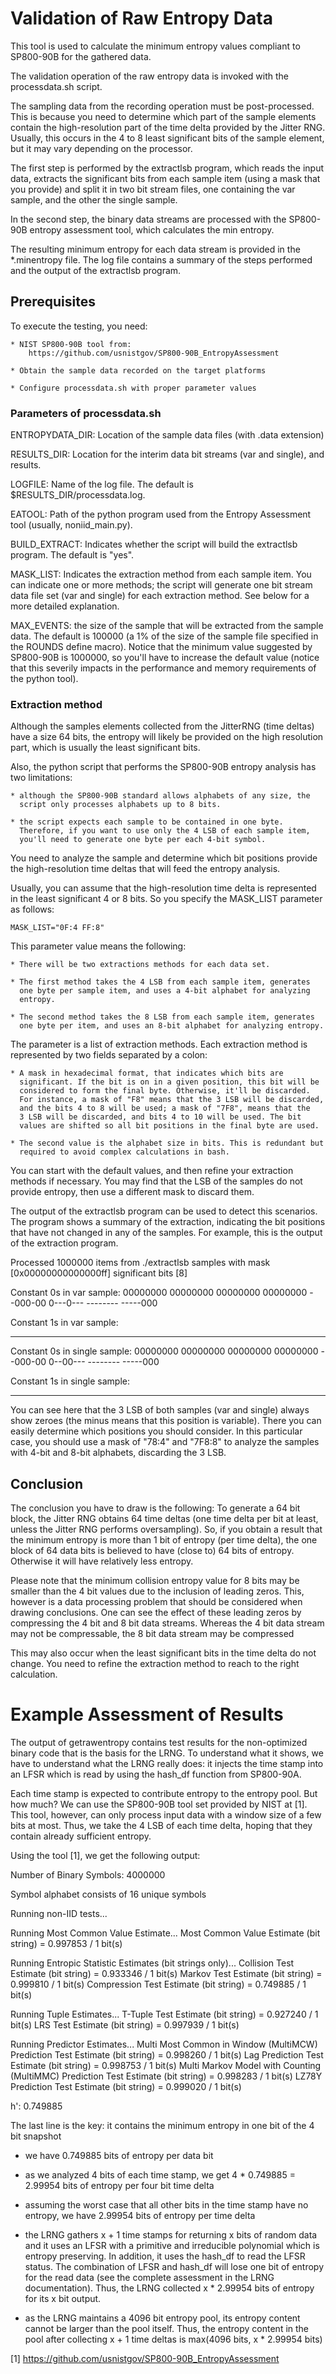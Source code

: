 # Validation of Raw Entropy Data

This tool is used to calculate the minimum entropy values
compliant to SP800-90B for the gathered data.

The validation operation of the raw entropy data is invoked with the
processdata.sh script.

The sampling data from the recording operation must be post-processed. This is
because you need to determine which part of the sample elements contain the
high-resolution part of the time delta provided by the Jitter RNG. Usually,
this occurs in the 4 to 8 least significant bits of the sample element, but it
may vary depending on the processor.

The first step is performed by the extractlsb program, which reads the input
data, extracts the significant bits from each sample item (using a mask that
you provide) and split it in two bit stream files, one containing the var
sample, and the other the single sample.

In the second step, the binary data streams are processed with the SP800-90B
entropy assessment tool, which calculates the min entropy.

The resulting minimum entropy for each data stream is provided in the
*.minentropy file. The log file contains a summary of the steps performed and
the output of the extractlsb program.


## Prerequisites

To execute the testing, you need:

	* NIST SP800-90B tool from:
		https://github.com/usnistgov/SP800-90B_EntropyAssessment

	* Obtain the sample data recorded on the target platforms

	* Configure processdata.sh with proper parameter values


### Parameters of processdata.sh

ENTROPYDATA_DIR: Location of the sample data files (with .data extension)

RESULTS_DIR: Location for the interim data bit streams (var and single),
and results.

LOGFILE: Name of the log file. The default is $RESULTS_DIR/processdata.log.

EATOOL: Path of the python program used from the Entropy Assessment tool
(usually, noniid_main.py).

BUILD_EXTRACT: Indicates whether the script will build the extractlsb program.
The default is "yes".

MASK_LIST: Indicates the extraction method from each sample item. You can
indicate one or more methods; the script will generate one bit stream data
file set (var and single) for each extraction method. See below for a more
detailed explanation.

MAX_EVENTS: the size of the sample that will be extracted from the sample data.
The default is 100000 (a 1% of the size of the sample file specified in the
ROUNDS define macro). Notice that the minimum value suggested by SP800-90B is
1000000, so you'll have to increase the default value (notice that this
severily impacts in the performance and memory requirements of the python tool).


### Extraction method

Although the samples elements collected from the JitterRNG (time deltas) have
a size 64 bits, the entropy will likely be provided on the high resolution
part, which is usually the least significant bits.

Also, the python script that performs the SP800-90B entropy analysis has two
limitations:

	* although the SP800-90B standard allows alphabets of any size, the
	  script only processes alphabets up to 8 bits.

	* the script expects each sample to be contained in one byte.
  	  Therefore, if you want to use only the 4 LSB of each sample item,
	  you'll need to generate one byte per each 4-bit symbol.

You need to analyze the sample and determine which bit positions provide
the high-resolution time deltas that will feed the entropy analysis.

Usually, you can assume that the high-resolution time delta is represented
in the least significant 4 or 8 bits. So you specify the MASK_LIST parameter
as follows:

	MASK_LIST="0F:4 FF:8"

This parameter value means the following:

	* There will be two extractions methods for each data set.

	* The first method takes the 4 LSB from each sample item, generates
	  one byte per sample item, and uses a 4-bit alphabet for analyzing
	  entropy.

	* The second method takes the 8 LSB from each sample item, generates
	  one byte per item, and uses an 8-bit alphabet for analyzing entropy.

The parameter is a list of extraction methods. Each extraction method is
represented by two fields separated by a colon:

	* A mask in hexadecimal format, that indicates which bits are
	  significant. If the bit is on in a given position, this bit will be
	  considered to form the final byte. Otherwise, it'll be discarded.
	  For instance, a mask of "F8" means that the 3 LSB will be discarded,
	  and the bits 4 to 8 will be used; a mask of "7F8", means that the
	  3 LSB will be discarded, and bits 4 to 10 will be used. The bit
	  values are shifted so all bit positions in the final byte are used.

	* The second value is the alphabet size in bits. This is redundant but
	  required to avoid complex calculations in bash.

You can start with the default values, and then refine your extraction methods
if necessary. You may find that the LSB of the samples do not provide entropy,
then use a different mask to discard them.

The output of the extractlsb program can be used to detect this scenarios. The
program shows a summary of the extraction, indicating the bit positions that
have not changed in any of the samples. For example, this is the output of
the extraction program.

Processed 1000000 items from ./extractlsb samples with
mask [0x00000000000000ff] significant bits [8]

Constant 0s in var sample:
00000000 00000000 00000000 00000000 --000-00 0---0--- -------- -----000

Constant 1s in var sample:
-------- -------- -------- -------- -------- -------- -------- --------

Constant 0s in single sample:
00000000 00000000 00000000 00000000 --000-00 0--00--- -------- -----000

Constant 1s in single sample:
-------- -------- -------- -------- -------- -------- -------- --------

You can see here that the 3 LSB of both samples (var and single) always
show zeroes (the minus means that this position is variable). There you can
easily determine which positions you should consider. In this particular
case, you should use a mask of "78:4" and "7F8:8" to analyze the samples
with 4-bit and 8-bit alphabets, discarding the 3 LSB.


## Conclusion

The conclusion you have to draw is the following: To generate a 64 bit block,
the Jitter RNG obtains 64 time deltas (one time delta per bit at least, unless
the Jitter RNG performs oversampling). So, if you obtain a result that the
minimum entropy is more than 1 bit of entropy (per time delta), the one block
of 64 data bits is believed to have (close to) 64 bits of entropy. Otherwise it
will have relatively less entropy.

Please note that the minimum collision entropy value for 8 bits may be smaller
than the 4 bit values due to the inclusion of leading zeros. This, however is
a data processing problem that should be considered when drawing conclusions.
One can see the effect of these leading zeros by compressing the 4 bit and
8 bit data streams. Whereas the 4 bit data stream may not be compressable,
the 8 bit data stream may be compressed

This may also occur when the least significant bits in the time delta do not
change.  You need to refine the extraction method to reach to the right
calculation.


# Example Assessment of Results

The output of getrawentropy contains test results for the non-optimized binary
code that is the basis for the LRNG. To understand what it shows, we have to 
understand what the LRNG really does: it injects the time stamp into an LFSR
which is read by using the hash_df function from SP800-90A. 

Each time stamp is expected to contribute entropy to the entropy pool. But how 
much? We can use the SP800-90B tool set provided by NIST at [1]. This tool, 
however, can only process input data with a window size of a few bits at most. 
Thus, we take the 4 LSB of each time delta, hoping that they contain already 
sufficient entropy. 

Using the tool [1], we get the following output:

Number of Binary Symbols: 4000000

Symbol alphabet consists of 16 unique symbols

Running non-IID tests...

Running Most Common Value Estimate...
        Most Common Value Estimate (bit string) = 0.997853 / 1 bit(s)

Running Entropic Statistic Estimates (bit strings only)...
        Collision Test Estimate (bit string) = 0.933346 / 1 bit(s)
        Markov Test Estimate (bit string) = 0.999810 / 1 bit(s)
        Compression Test Estimate (bit string) = 0.749885 / 1 bit(s)

Running Tuple Estimates...
        T-Tuple Test Estimate (bit string) = 0.927240 / 1 bit(s)
        LRS Test Estimate (bit string) = 0.997939 / 1 bit(s)

Running Predictor Estimates...
        Multi Most Common in Window (MultiMCW) Prediction Test Estimate (bit string) = 0.998260 / 1 bit(s)
        Lag Prediction Test Estimate (bit string) = 0.998753 / 1 bit(s)
        Multi Markov Model with Counting (MultiMMC) Prediction Test Estimate (bit string) = 0.998283 / 1 bit(s)
        LZ78Y Prediction Test Estimate (bit string) = 0.999020 / 1 bit(s)

h': 0.749885

The last line is the key: it contains the minimum entropy in one bit of the 4 
bit snapshot

- we have 0.749885 bits of entropy per data bit

- as we analyzed 4 bits of each time stamp, we get 4 * 0.749885 = 2.99954 bits
of entropy per four bit time delta

- assuming the worst case that all other bits in the time stamp have no 
entropy, we have 2.99954 bits of entropy per time delta

- the LRNG gathers x + 1 time stamps for returning x bits of random data 
and it uses an LFSR with a primitive and irreducible polynomial which is 
entropy preserving. In addition, it uses the hash_df to read the LFSR status.
The combination of LFSR and hash_df will lose one bit of entropy for the read
data (see the complete assessment in the LRNG documentation). Thus, the LRNG
collected x * 2.99954 bits of entropy for its x bit output.

- as the LRNG maintains a 4096 bit entropy pool, its entropy content 
cannot be larger than the pool itself. Thus, the entropy content in the pool 
after collecting x + 1 time deltas is max(4096 bits, x * 2.99954 bits)

[1] https://github.com/usnistgov/SP800-90B_EntropyAssessment
